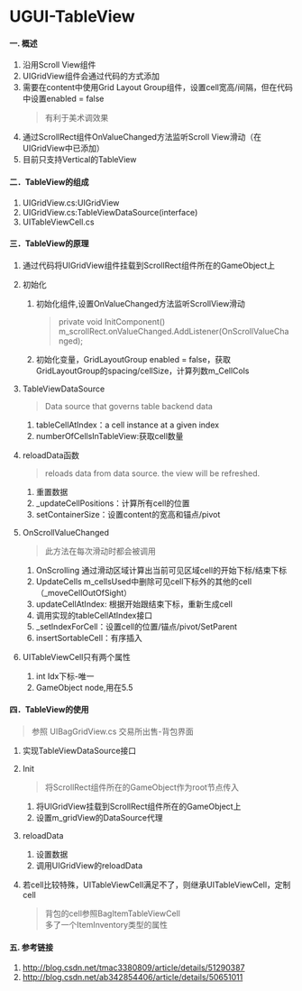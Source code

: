 # UGUI-TableView

#### 一. 概述
1. 沿用Scroll View组件
2. UIGridView组件会通过代码的方式添加
3. 需要在content中使用Grid Layout Group组件，设置cell宽高/间隔，但在代码中设置enabled = false
    > 有利于美术调效果
4. 通过ScrollRect组件OnValueChanged方法监听Scroll View滑动（在UIGridView中已添加）
5. 目前只支持Vertical的TableView


#### 二．TableView的组成
1. UIGridView.cs:UIGridView
2. UIGridView.cs:TableViewDataSource(interface)
3. UITableViewCell.cs

#### 三．TableView的原理
1. 通过代码将UIGridView组件挂载到ScrollRect组件所在的GameObject上
2. 初始化
    1. 初始化组件,设置OnValueChanged方法监听ScrollView滑动
        > private void InitComponent()  
        > m_scrollRect.onValueChanged.AddListener(OnScrollValueChanged);
    
    2. 初始化变量，GridLayoutGroup enabled = false，获取GridLayoutGroup的spacing/cellSize，计算列数m_CellCols

3. TableViewDataSource
    > Data source that governs table backend data
    
    1. tableCellAtIndex：a cell instance at a given index
    2. numberOfCellsInTableView:获取cell数量
4. reloadData函数
    > reloads data from data source.  the view will be refreshed.
    
    1. 重置数据
    2. _updateCellPositions：计算所有cell的位置
    3. setContainerSize：设置content的宽高和锚点/pivot
5. OnScrollValueChanged 
    > 此方法在每次滑动时都会被调用
    
    1. OnScrolling 通过滑动区域计算出当前可见区域cell的开始下标/结束下标
    2. UpdateCells m_cellsUsed中删除可见cell下标外的其他的cell（_moveCellOutOfSight）
    3. updateCellAtIndex: 根据开始跟结束下标，重新生成cell
    4. 调用实现的tableCellAtIndex接口
    5. _setIndexForCell：设置cell的位置/锚点/pivot/SetParent
    6. insertSortableCell：有序插入

6. UITableViewCell只有两个属性
    1. int Idx下标-唯一
    2. GameObject node,用在5.5
    
#### 四．TableView的使用
> 参照 UIBagGridView.cs 交易所出售-背包界面
1. 实现TableViewDataSource接口
2. Init
    > 将ScrollRect组件所在的GameObject作为root节点传入
    
    1. 将UIGridView挂载到ScrollRect组件所在的GameObject上
    2. 设置m_gridView的DataSource代理
3. reloadData
    1. 设置数据
    2. 调用UIGridView的reloadData

4. 若cell比较特殊，UITableViewCell满足不了，则继承UITableViewCell，定制cell
    > 背包的cell参照BagItemTableViewCell  
    > 多了一个ItemInventory类型的属性



#### 五. 参考链接
1. http://blog.csdn.net/tmac3380809/article/details/51290387
2. http://blog.csdn.net/ab342854406/article/details/50651011
